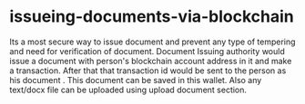 # issueing-documents-via-blockchain
Its a most secure way to issue document and prevent any type of tempering and need for verification of document. Document Issuing authority would issue a document with person's blockchain account address in it  and make a transaction. After that that transaction id would be sent to the person as his document . This document can be saved in this wallet. Also any text/docx file can be uploaded using upload document section.  
